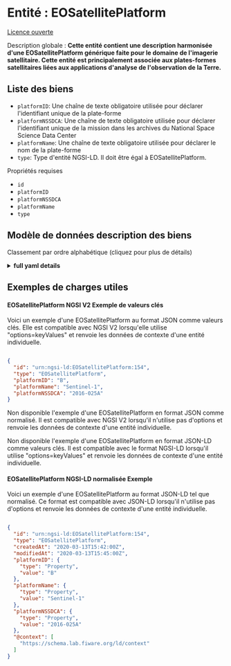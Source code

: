 Entité : EOSatellitePlatform  
============================  
[Licence ouverte](https://github.com/smart-data-models//dataModel.SatelliteImagery/blob/master/EOSatellitePlatform/LICENSE.md)  
Description globale : **Cette entité contient une description harmonisée d'une EOSatellitePlatform générique faite pour le domaine de l'imagerie satellitaire. Cette entité est principalement associée aux plates-formes satellitaires liées aux applications d'analyse de l'observation de la Terre.**  

## Liste des biens  

- `platformID`: Une chaîne de texte obligatoire utilisée pour déclarer l'identifiant unique de la plate-forme  - `platformNSSDCA`: Une chaîne de texte obligatoire utilisée pour déclarer l'identifiant unique de la mission dans les archives du National Space Science Data Center  - `platformName`: Une chaîne de texte obligatoire utilisée pour déclarer le nom de la plate-forme  - `type`: Type d'entité NGSI-LD. Il doit être égal à EOSatellitePlatform.    
Propriétés requises  
- `id`  - `platformID`  - `platformNSSDCA`  - `platformName`  - `type`  ## Modèle de données description des biens  
Classement par ordre alphabétique (cliquez pour plus de détails)  
<details><summary><strong>full yaml details</strong></summary>    
```yaml  
EOSatellitePlatform:    
  description: 'This entity contains a harmonised description of a generic EOSatellitePlatform made for the Satellite Imagerry domain. This entity is primarily associated with the Satellite platforms related to Earth Observation Analysis applications.'    
  properties:    
    platformID:    
      description: 'A mandatory text string used to declare the unique ID of the platform'    
      type: Property    
      x-ngsi:    
        model: https://schema.org/Text    
    platformNSSDCA:    
      description: 'A mandatory text string used to declare the unique mission id in the National Space Science Data Center Archive'    
      type: Property    
      x-ngsi:    
        model: https://schema.org/Text    
    platformName:    
      description: 'A mandatory text string used to declare the name of the platform'    
      type: Property    
      x-ngsi:    
        model: https://schema.org/Text    
    type:    
      description: 'NGSI-LD Entity Type. It must be equal to EOSatellitePlatform.'    
      enum:    
        - EOSatellitePlatform    
      type: Property    
  required:    
    - id    
    - type    
    - platformID    
    - platformName    
    - platformNSSDCA    
  type: object    
```  
</details>    
## Exemples de charges utiles  
#### EOSatellitePlatform NGSI V2 Exemple de valeurs clés  
Voici un exemple d'une EOSatellitePlatform au format JSON comme valeurs clés. Elle est compatible avec NGSI V2 lorsqu'elle utilise "options=keyValues" et renvoie les données de contexte d'une entité individuelle.  
```json  
{  
  "id": "urn:ngsi-ld:EOSatellitePlatform:154",  
  "type": "EOSatellitePlatform",  
  "platformID": "B",  
  "platformName": "Sentinel-1",  
  "platformNSSDCA": "2016-025A"  
}  
```  
Non disponible l'exemple d'une EOSatellitePlatform en format JSON comme normalisé. Il est compatible avec NGSI V2 lorsqu'il n'utilise pas d'options et renvoie les données de contexte d'une entité individuelle.  
Non disponible l'exemple d'une EOSatellitePlatform en format JSON-LD comme valeurs clés. Il est compatible avec le format NGSI-LD lorsqu'il utilise "options=keyValues" et renvoie les données de contexte d'une entité individuelle.  
#### EOSatellitePlatform NGSI-LD normalisée Exemple  
Voici un exemple d'une EOSatellitePlatform au format JSON-LD tel que normalisé. Ce format est compatible avec JSON-LD lorsqu'il n'utilise pas d'options et renvoie les données de contexte d'une entité individuelle.  
```json  
{  
  "id": "urn:ngsi-ld:EOSatellitePlatform:154",  
  "type": "EOSatellitePlatform",  
  "createdAt": "2020-03-13T15:42:00Z",  
  "modifiedAt": "2020-03-13T15:45:00Z",  
  "platformID": {  
    "type": "Property",  
    "value": "B"  
  },  
  "platformName": {  
    "type": "Property",  
    "value": "Sentinel-1"  
  },  
  "platformNSSDCA": {  
    "type": "Property",  
    "value": "2016-025A"  
  },  
  "@context": [  
    "https://schema.lab.fiware.org/ld/context"  
  ]  
}  
```  
